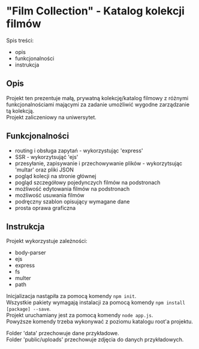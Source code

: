# "Film Collection" - Katalog kolekcji filmów

Spis treści:
- opis
- funkcjonalności
- instrukcja

## Opis
Projekt ten prezentuje małą, prywatną kolekcję/katalog filmowy z różnymi funkcjonalnościami mającymi za zadanie umożliwić wygodne zarządzanie tą kolekcją.  
Projekt zaliczeniowy na uniwersytet.  

## Funkcjonalności
- routing i obsługa zapytań - wykorzystując 'express'
- SSR - wykorzytsująć 'ejs'
- przesyłanie, zapisywanie i przechowywanie plików - wykorzytsując 'multar' oraz pliki JSON
- pogląd kolecji na stronie głównej
- pogląd szczegółowy pojedynczych filmów na podstronach
- możliwość edytowania filmów na podstronach
- możliwość usuwania filmów
- podręczny szablon opisujący wymagane dane
- prosta oprawa graficzna

## Instrukcja
Projekt wykorzystuje zależności:
- body-parser
- ejs
- express
- fs
- multer
- path

Inicjalizacja nastąpiła za pomocą komendy `npm init`.  
Wszystkie pakiety wymagają instalacji za pomocą komendy `npm install [package] --save`.  
Projekt uruchamiany jest za pomocą komendy `node app.js`.  
Powyższe komendy trzeba wykonywać z poziomu katalogu root'a projektu.  

Folder 'data' przechowuje dane przykładowe.  
Folder 'public/uploads' przechowuje zdjęcia do danych przykładowych.  
